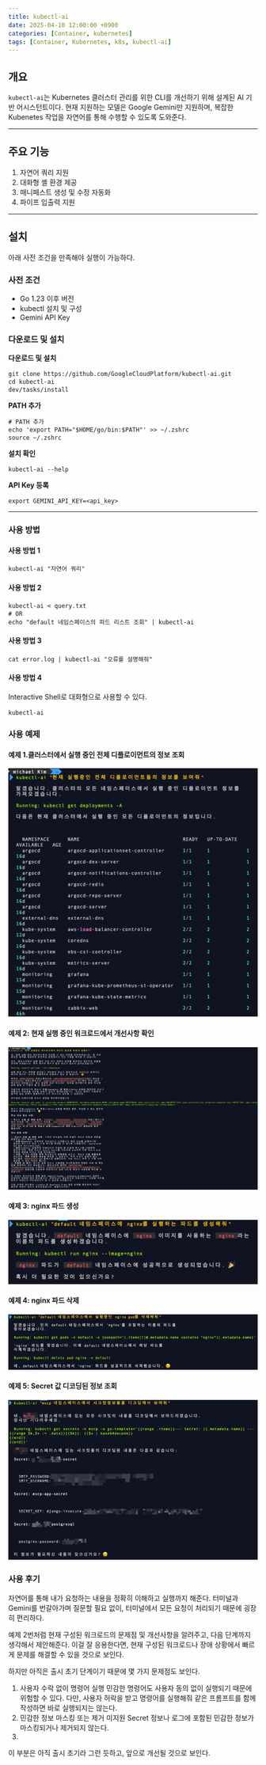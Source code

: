 ```yaml
---
title: kubectl-ai
date: 2025-04-10 12:00:00 +0900
categories: [Container, kubernetes]
tags: [Container, Kubernetes, k8s, kubectl-ai]
---
```


## 개요

`kubectl-ai`는 Kubernetes 클러스터 관리를 위한 CLI를 개선하기 위해 설계된 AI 기반 어시스턴트이다.
현재 지원하는 모델은 Google Gemini만 지원하며, 복잡한 Kubenetes 작업을 자연어를 통해 수행할 수 있도록 도와준다.

---

## 주요 기능
1. 자연어 쿼리 지원
2. 대화형 셸 환경 제공
3. 매니페스트 생성 및 수정 자동화
4. 파이프 입출력 지원

---
## 설치

아래 사전 조건을 만족해야 실행이 가능하다.

### 사전 조건
- Go 1.23 이후 버전
- kubectl 설치 및 구성
- Gemini API Key 

### 다운로드 및 설치
**다운로드 및 설치**
```shell
git clone https://github.com/GoogleCloudPlatform/kubectl-ai.git
cd kubectl-ai
dev/tasks/install
```

**PATH 추가**
```shell
# PATH 추가
echo 'export PATH="$HOME/go/bin:$PATH"' >> ~/.zshrc
source ~/.zshrc
```
**설치 확인**
```shell
kubectl-ai --help
```

**API Key 등록**
```shell
export GEMINI_API_KEY=<api_key>
```
---
### 사용 방법

#### 사용 방법 1
```shell
kubectl-ai "자연어 쿼리"
```
#### 사용 방법 2
```shell
kubectl-ai < query.txt
# OR
echo "default 네임스페이스의 파드 리스트 조회" | kubectl-ai 
```

#### 사용 방법 3
```shell
cat error.log | kubectl-ai "오류를 설명해줘"
```

#### 사용 방법 4
Interactive Shell로 대화형으로 사용할 수 있다.
```shell
kubectl-ai
```


### 사용 예제
#### 예제 1.클러스터에서 실행 중인 전체 디플로이먼트의 정보 조회

![img.png](/assets/img/posts/2025-04-10-kubectl-ai/example01.png)

#### 예제 2: 현재 실행 중인 워크로드에서 개선사항 확인 
![img.png](/assets/img/posts/2025-04-10-kubectl-ai/example02.png)

#### 예제 3: nginx 파드 생성
![img.png](/assets/img/posts/2025-04-10-kubectl-ai/example03.png)

#### 예제 4: nginx 파드 삭제
![img.png](/assets/img/posts/2025-04-10-kubectl-ai/example04.png)

#### 예제 5: Secret 값 디코딩된 정보 조회 
![img.png](/assets/img/posts/2025-04-10-kubectl-ai/example05.png)

### 사용 후기
자연어를 통해 내가 요청하는 내용을 정확히 이해하고 실행까지 해준다.
터미널과 Gemini를 번갈아가며 질문할 필요 없이, 터미널에서 모든 요청이 처리되기 때문에 굉장히 편리하다.

예제 2번처럼 현재 구성된 워크로드의 문제점 및 개선사항을 알려주고, 다음 단계까지 생각해서 제안해준다.
이걸 잘 응용한다면, 현재 구성된 워크로드나 장애 상황에서 빠르게 문제를 해결할 수 있을 것으로 보인다.

하지만 아직은 출시 초기 단계이기 때문에 몇 가지 문제점도 보인다.
1.	사용자 수락 없이 명령어 실행
민감한 명령어도 사용자 동의 없이 실행되기 때문에 위험할 수 있다.
다만, 사용자 허락을 받고 명령어를 실행해줘 같은 프롬프트를 함께 작성하면 바로 실행되지는 않는다.
2.	민감한 정보 마스킹 또는 제거 미지원
Secret 정보나 로그에 포함된 민감한 정보가 마스킹되거나 제거되지 않는다.
3. 
이 부분은 아직 출시 초기라 그런 듯하고, 앞으로 개선될 것으로 보인다.



